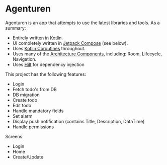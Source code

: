# Agenturen

Agenturen is an app that attempts to use the latest libraries and tools. As a summary:

 * Entirely written in [Kotlin](https://kotlinlang.org/).
 * UI completely written in [Jetpack Compose](https://developer.android.com/jetpack/compose) (see below).
 * Uses [Kotlin Coroutines](https://kotlinlang.org/docs/reference/coroutines/coroutines-guide.html) throughout.
 * Uses many of the [Architecture Components](https://developer.android.com/topic/libraries/architecture/), including: Room, Lifecycle, Navigation.
 * Uses [Hilt](https://dagger.dev/hilt/) for dependency injection

This project has the following features:
 * Login
 * Fetch todo's from DB
 * DB migration
 * Create todo
 * Edit todo
 * Handle mandatory fields
 * Set alarm
 * Display push notification (contains Title, Description, DataTime)
 * Handle permissions

Screens:
 * Login
 * Home
 * Create/Update
